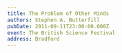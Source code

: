 ```yaml
---
title: The Problem of Other Minds
authors: Stephen A. Butterfill
pubDate: 2011-09-11T23:00:00.000Z
event: The British Science Festival
address: Bradford
---
```


